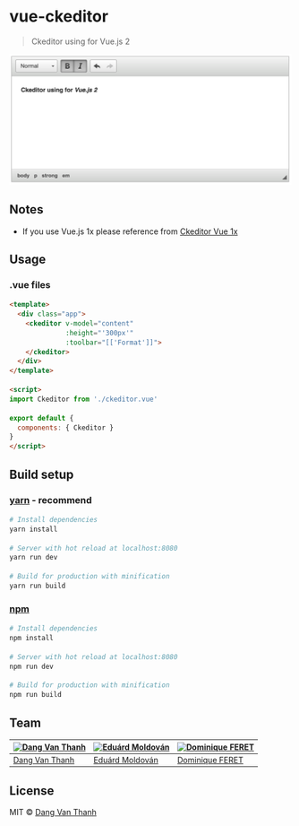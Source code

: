 # vue-ckeditor

> Ckeditor using for Vue.js 2

![](screenshot.png)

## Notes

- If you use Vue.js 1x please reference from [Ckeditor Vue 1x](https://github.com/dangvanthanh/vue-ckeditor/tree/1.0)

## Usage

### .vue files
```html
<template>
  <div class="app">
    <ckeditor v-model="content"
              :height="'300px'"
              :toolbar="[['Format']]">
    </ckeditor>
  </div>
</template>

<script>
import Ckeditor from './ckeditor.vue'

export default {
  components: { Ckeditor }
}
</script>
```

## Build setup

### [yarn](https://yarnpkg.com) - recommend
``` bash
# Install dependencies
yarn install

# Server with hot reload at localhost:8080
yarn run dev

# Build for production with minification
yarn run build
```

### [npm](https://www.npmjs.com/)
``` bash
# Install dependencies
npm install

# Server with hot reload at localhost:8080
npm run dev

# Build for production with minification
npm run build
```

## Team

[![Dang Van Thanh](https://avatars3.githubusercontent.com/u/2674850?v=3&s=100)](https://github.com/dangvanthanh) | [![Eduárd Moldován](https://avatars3.githubusercontent.com/u/1571258?v=3&s=100)](https://github.com/edimoldovan) | [![Dominique FERET](https://avatars1.githubusercontent.com/u/7206135?v=3&s=100)](https://github.com/DominiqueFERET)
---|---|---
[Dang Van Thanh](https://github.com/dangvanthanh) | [Eduárd Moldován](https://github.com/edimoldovan) | [Dominique FERET](https://github.com/DominiqueFERET)

## License

MIT © [Dang Van Thanh](http://dangthanh.org)
